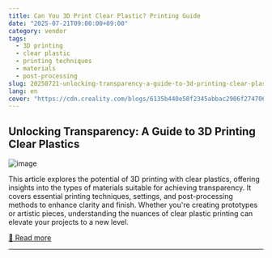 ```yaml
---
title: Can You 3D Print Clear Plastic? Printing Guide
date: "2025-07-21T09:00:00+09:00"
category: vendor
tags:
  - 3D printing
  - clear plastic
  - printing techniques
  - materials
  - post-processing
slug: 20250721-unlocking-transparency-a-guide-to-3d-printing-clear-plastics
lang: en
cover: "https://cdn.creality.com/blogs/6135b440e58f2345abbac2906f274706.png"
---
```


## Unlocking Transparency: A Guide to 3D Printing Clear Plastics
![image](https://cdn.creality.com/blogs/6135b440e58f2345abbac2906f274706.png)

This article explores the potential of 3D printing with clear plastics, offering insights into the types of materials suitable for achieving transparency. It covers essential printing techniques, settings, and post-processing methods to enhance clarity and finish. Whether you're creating prototypes or artistic pieces, understanding the nuances of clear plastic printing can elevate your projects to a new level.

[🔗 Read more](https://www.creality.com/blog/can-you-3d-print-clear-plastic)

---